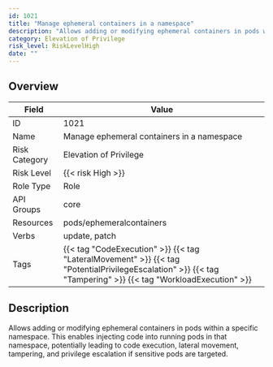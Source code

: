 ```yaml
---
id: 1021
title: "Manage ephemeral containers in a namespace"
description: "Allows adding or modifying ephemeral containers in pods within a specific namespace. This enables injecting code into running pods in that namespace, potentially leading to code execution, lateral movement, tampering, and privilege escalation if sensitive pods are targeted."
category: Elevation of Privilege
risk_level: RiskLevelHigh
date: ""
---
```


## Overview

| Field         | Value                                                                                                                                                        |
| ------------- | ------------------------------------------------------------------------------------------------------------------------------------------------------------ |
| ID            | 1021                                                                                                                                                         |
| Name          | Manage ephemeral containers in a namespace                                                                                                                   |
| Risk Category | Elevation of Privilege                                                                                                                                       |
| Risk Level    | {{< risk High >}}                                                                                                                                            |
| Role Type     | Role                                                                                                                                                         |
| API Groups    | core                                                                                                                                                         |
| Resources     | pods/ephemeralcontainers                                                                                                                                     |
| Verbs         | update, patch                                                                                                                                                |
| Tags          | {{< tag "CodeExecution" >}} {{< tag "LateralMovement" >}} {{< tag "PotentialPrivilegeEscalation" >}} {{< tag "Tampering" >}} {{< tag "WorkloadExecution" >}} |

## Description

Allows adding or modifying ephemeral containers in pods within a specific namespace. This enables injecting code into running pods in that namespace, potentially leading to code execution, lateral movement, tampering, and privilege escalation if sensitive pods are targeted.
